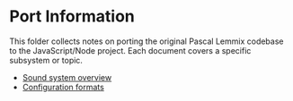 # Port Information

This folder collects notes on porting the original Pascal Lemmix codebase to the
JavaScript/Node project. Each document covers a specific subsystem or topic.

- [Sound system overview](sound-system-overview.md)
- [Configuration formats](config-formats.md)
